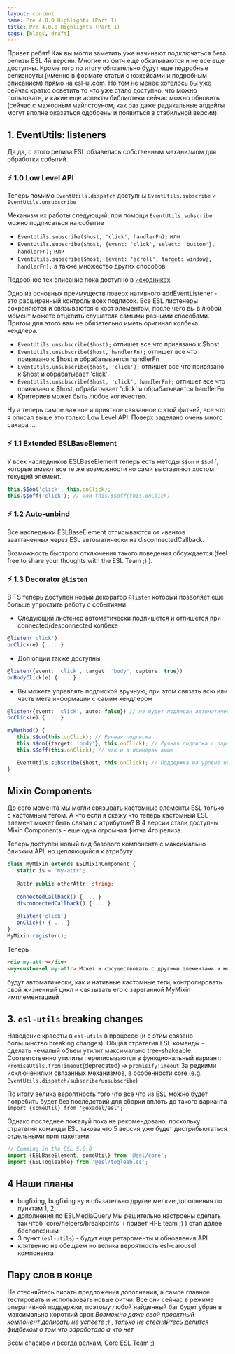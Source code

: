 ```yaml
---
layout: content
name: Pre 4.0.0 Highlights (Part 1)
title: Pre 4.0.0 Highlights (Part 1)
tags: [blogs, draft]
---
```


Привет ребят!
Как вы могли заметить уже начинают подключаться бета релизы ESL 4й версии.
Многие из фитч еще обкатываются и не все еще доступны.
Кроме того по итогу обязательно будут еще подробные релизноуты
(именно в формате статьи с юзкейсами и подробным описанием) прямо на [esl-ui.com](https://esl-ui.com/).
Но тем не менее хотелось бы уже сейчас кратко осветить то что уже стало доступно,
что можно пользовать, и какие еще аспекты библиотеки сейчас можно обновить
(сейчас с мажорным майлстоуном, как раз даже радикальные апдейты могут вполне оказаться одобрены и появиться в стабильной версии).

## 1. EventUtils: listeners
Да да, с этого релиза ESL обзавелась собственным механизмом для обработки событий.

### ⚡ 1.0 Low Level API

Теперь помимо `EventUtils.dispatch` доступны `EventUtils.subscribe` и `EventUtils.unsubscribe`

Механизм их работы следующий:
при помощи `EventUtils.subscribe` можно подписаться на событие
- `EventUtils.subscribe($host, 'click', handlerFn);` или
- `EventUtils.subscribe($host, {event: 'click', select: 'button'}, handlerFn);` или
- `EventUtils.subscribe($host, {event: 'scroll', target: window}, handlerFn);`
  а также множество других способов.

Подробное тех описание пока доступно в [исходниках](https://github.com/exadel-inc/esl/blob/main-beta/src/modules/esl-utils/dom/events/listener.ts)

Одно из основных преимуществ поверх нативного addEventListener - это расширенный контроль всех подписок.
Все ESL листенеры сохраняются и связываются с хост элементом,
после чего вы в любой момент можете отцепить слушателя самыми разными способами.
Притом для этого вам не обязательно иметь оригинал колбека хендлера.
- `EventUtils.unsubscribe($host);` отпишет все что привязано к $host
- `EventUtils.unsubscribe($host, handlerFn);` отпишет все что привязано к $host и обрабатывается handlerFn
- `EventUtils.unsubscribe($host, 'click');` отпишет все что привязано к $host и обрабатывает 'click'
- `EventUtils.unsubscribe($host, 'click', handlerFn);` отпишет все что привязано к $host, обрабатывает 'click' и обрабатывается handlerFn
- Критериев может быть любое количество.

Ну a теперь самое важное и приятное связанное с этой фитчей, все что я описал выше это только Low Level API.
Поверх заделано очень много сахара ...

### ⚡ 1.1 Extended ESLBaseElement
У всех наследников ESLBaseElement теперь есть методы `$$on` и `$$off`,
которые имеют все те же возможности но сами выставляют хостом текущий элемент.

```typescript
this.$$on('click', this.onClick);
this.$$off('click'); // или this.$$off(this.onClick)
```

### ⚡ 1.2 Auto-unbind
Все наследники ESLBaseElement отписываются от ивентов зааттаченных через ESL автоматически на disconnectedCallback.

Возможность быстрого отключения такого поведения обсуждается (feel free to share your thoughts with the ESL Team ;) ).

### ⚡ 1.3 Decorator `@listen`
В TS теперь доступен новый декоратор `@listen` который позволяет еще больше упростить работу с событиями

- Следующий листенер автоматически подпишется и отпишется при connected/desconnected колбеке
 ```typescript
 @listen('click')
 onClick(e) { ... }
 ```
- Доп опции также доступны
 ```typescript
 @listen({event: 'click', target: 'body', capture: true})
 onBodyClick(e) { ... }
 ```
- Вы можете управлять подпиской вручную, при этом связать всю или часть мета информации с самим хендлером
 ```typescript
 @listen({event: 'click', auto: false}) // не будет подписан автоматически
 onClick(e) { ... }

 myMethod() {
    this.$$on(this.onClick); // Ручная подписка
    this.$$on({target: 'body'}, this.onClick); // Ручная подписка c параметрами (мержатся)
    this.$$off(this.onClick); // как и в примерах выше

    EventUtils.subscribe($host, this.onClick); // Поддержка на уровне низкоуровневого API
 }
 ```

## Mixin Components

До сего момента мы могли связывать кастомные элементы ESL только с кастомным тегом.
А что если я скажу что теперь кастомный ESL элемент может быть связан с атрибутом?
В 4 версии стали доступны Mixin Components - еще одна огромная фитча 4го релиза.

Теперь доступен новый вид базового компонента с максимально близким API, но цепляющийся к атрибуту
```typescript
class MyMixin extends ESLMixinComponent {
   static is = 'my-attr';
   
   @attr public otherAttr: string;
   
   connectedCallback() { ... }
   disconnectedCallback() { ... }
   
   @listen('click')
   onClick() { ... }
}
MyMixin.register();
```

Теперь
```html 
<div my-attr></div>
<my-custom-el my-attr> Может и сосуществовать с другими элементами и миксинами </my-custom-el>
```
будут автоматически, как и нативные кастомные теги, контролировать свой жизненный цикл и связывать его
с зареганной MyMixin имплементацией


## 3. `esl-utils` breaking changes

Наведение красоты в `esl-utils` в процессе (и c этим связано большинство breaking changes).
Общая стратегия ESL команды - сделать немалый объем утилит максимально tree-shakeable.
Соответственно утилиты переписываются в функциональный вариант:   
`PromiseUtils.fromTimeout`(deprecated) -> `promisifyTimeout`
За редкими исключениями связанных механизмов, в особенности core (e.g. `EventUtils.dispatch/subscribe/unsubscribe`)

По итогу велика вероятность того что все что из ESL можно будет потребить
будет без последствий для сборки вплоть до такого варианта `import {someUtil} from '@exadel/esl';`

Однако последнее пожалуй пока не рекомендовано,
поскольку стратегия команды ESL такова что 5 версия уже будет дистрибьютаться отдельными npm пакетами:
```typescript
// Comming in the ESL 5.0.0
import {ESLBaseElement, someUtil} from '@esl/core';
import {ESLTogleable} from '@esl/togleables';
```

## 4 Наши планы

- bugfixing, bugfixing ну и обязательно другие мелкие дополнения по пунктам 1, 2;
- дополнения по ESLMediaQuery
  Мы решительно настроены сделать так чтоб 'core/helpers/breakpoints' ( привет HPE team ;) ) стал далее бесполезным
- 3 пункт (`esl-utils`)  - будут еще ретароменты и обновления API
- клятвенно не обещаем но велика вероятность esl-carousel компонента

## Пару слов в конце

Не стесняйтесь писать предложения дополнения, а самое главное тестировать и использовать новые фитчи.
Все они сейчас в режиме оперативной поддержки, поэтому любой найденный баг будет убран в максимально короткий срок
*Возможно даже свой проектный компонент дописать не успеете ;) , только не стесняйтесь делится фидбеком о том что заработало а что нет*

Всем спасибо и всегда велкам, [Core ESL Team](https://github.com/orgs/exadel-inc/teams/esl-core-team) ;)

